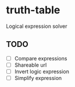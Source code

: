 # truth-table
Logical expression solver

## TODO
- [ ] Compare expressions
- [ ] Shareable url
- [ ] Invert logic expression
- [ ] Simplify expression

